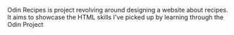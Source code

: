 Odin Recipes is project revolving around designing a website about recipes. 
It aims to showcase the HTML skills I've picked up by learning through the Odin Project
